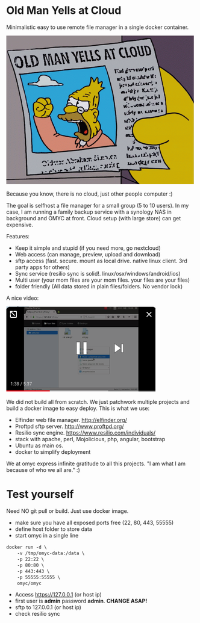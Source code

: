 # Old Man Yells at Cloud

Minimalistic easy to use remote file manager in a single docker container.

![Alt text](docs/omyc.gif)

Because you know, there is no cloud, just other people computer :) 

The goal is selfhost a file manager for a small group (5 to 10 users). In my case, I am running a family backup service with a synology NAS in background and OMYC at front. Cloud setup (with large store) can get expensive.

Features:

* Keep it simple and stupid (if you need more, go nextcloud)
* Web access (can manage, preview, upload and download)
* sftp access (fast. secure. mount as local drive. native linux client. 3rd party apps for others)
* Sync service (resilio sync is solid!. linux/osx/windows/android/ios)
* Multi user (your mom files are your mom files. your files are your files)
* folder friendly (All data stored in plain files/folders. No vendor lock)

A nice video:

[![OMYC example](docs/omyc-screenshot.png)](http://www.youtube.com/watch?v=eXnrw_33HeQ "OMYC example")


We did not build all from scratch. We just patchwork multiple projects and build a docker image to easy deploy. This is what we use:

* Elfinder web file manager. http://elfinder.org/
* Proftpd sftp server. http://www.proftpd.org/
* Resilio sync engine. https://www.resilio.com/individuals/
* stack with apache, perl, Mojolicious, php, angular, bootstrap
* Ubuntu as main os.
* docker to simplify deployment

We at omyc express infinite gratitude to all this projects. "I am what I am because of who we all are." :)

# Test yourself

Need NO git pull or build. Just use docker image. 

* make sure you have all exposed ports free (22, 80, 443, 55555)
* define host folder to store data
* start omyc in a single line 

```
docker run -d \
	-v /tmp/omyc-data:/data \
	-p 22:22 \
	-p 80:80 \
	-p 443:443 \
	-p 55555:55555 \
	omyc/omyc
```
* Access https://127.0.0.1 (or host ip)
* first user is **admin** password **admin**. **CHANGE ASAP!**
* sftp to 127.0.0.1 (or host ip)
* check resilio sync

